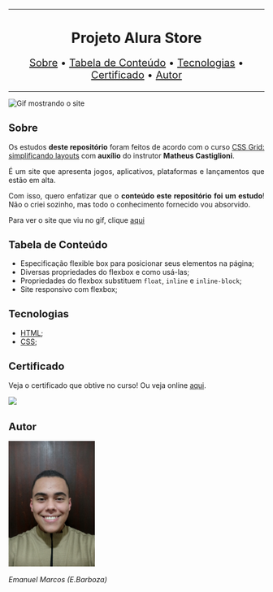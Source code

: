 <hr>

<main>
    <h1 align="center">Projeto Alura Store</h1>
    <p align="center" style="font-size: 1.25rem;">
        <a href="#sobre">Sobre</a> •
        <a href="#tabela-de-conteudo">Tabela de Conteúdo</a> •
        <a href="#tecnologias">Tecnologias</a> •
        <a href="#certificado">Certificado</a> •
        <a href="#autor">Autor</a>
    </p>
</main>

<hr>

<img src="Alura-Store.gif" title="Gif mostrando o site">

<section id="sobre">
    <h2 style="font-size: 1.25rem;">Sobre</h2>
    <p style="text-align: justify;">Os estudos <b>deste repositório</b> foram feitos de acordo com o curso <a href="https://cursos.alura.com.br/course/css-grid-layout">CSS Grid: simplificando layouts</a> com <b>auxílio</b> do instrutor <b>Matheus Castiglioni</b>.</p>
    <p style="text-align: justify;">É um site que apresenta jogos, aplicativos, plataformas e lançamentos que estão em alta.</p>
    <p style="text-align: justify;">Com isso, quero enfatizar que o <b>conteúdo este repositório foi um estudo</b>! Não o criei sozinho, mas todo o conhecimento fornecido vou absorvido.</p>
    <p style="text-align: justify;">Para ver o site que viu no gif, clique <a href="https://cursos.alura.com.br/certificate/ebarbozadev/css-grid-layout">aqui</a></p>
</section>

<section id="tabela-de-conteudo">
    <h2 style="font-size: 1.25rem;">Tabela de Conteúdo</h2>
    <ul>
        <li>Especificação flexible box para posicionar seus elementos na página;</li>
        <li>Diversas propriedades do flexbox e como usá-las;</li>
        <li>Propriedades do flexbox substituem <code>float</code>, <code>inline</code> e <code>inline-block</code>;</li>
        <li>Site responsivo com flexbox;</li>
    </ul>
</section>

<section id="tecnologias">
    <h2 style="font-size: 1.25rem;">Tecnologias</h2>
    <ul>
        <li><a href="https://developer.mozilla.org/pt-BR/docs/Web/HTML">HTML</a>;</li>
        <li><a href="https://developer.mozilla.org/pt-BR/docs/Web/CSS">CSS</a>;</li>
    </ul>
</section>

<section id="certificado">
    <h2 style="font-size: 1.25rem;">Certificado</h2>
    <p style="text-align: justify;">Veja o certificado que obtive no curso! Ou veja online <a href="https://cursos.alura.com.br/certificate/1099891d-be4b-4b1b-9ed8-df7a193d561f">aqui</a>.</p>
    <img src="Certificado de Conslusão Flexbox posicione elementos na tela.jpg">
</section>

<section id="autor">
    <h2 style="font-size: 1.25rem;">Autor</h2>
    <img src="foto.jpg" width="170">
    <p style="text-align: justify;"><i>Emanuel Marcos (E.Barboza)<i></p>
</section>
